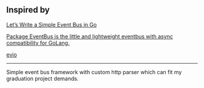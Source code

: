 ## Inspired by 

[Let’s Write a Simple Event Bus in Go](https://levelup.gitconnected.com/lets-write-a-simple-event-bus-in-go-79b9480d8997)

[Package EventBus is the little and lightweight eventbus with async compatibility for GoLang.](https://github.com/asaskevich/EventBus)

[evio](https://github.com/tidwall/evio)

---------------------------

Simple event bus framework with custom http parser which can fit my graduation project demands.

